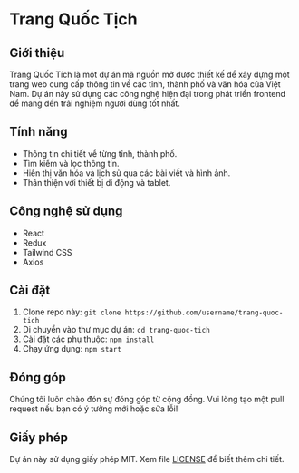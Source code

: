 # Trang Quốc Tịch

## Giới thiệu
Trang Quốc Tích là một dự án mã nguồn mở được thiết kế để xây dựng một trang web cung cấp thông tin về các tỉnh, thành phố và văn hóa của Việt Nam. Dự án này sử dụng các công nghệ hiện đại trong phát triển frontend để mang đến trải nghiệm người dùng tốt nhất.

## Tính năng
- Thông tin chi tiết về từng tỉnh, thành phố.
- Tìm kiếm và lọc thông tin.
- Hiển thị văn hóa và lịch sử qua các bài viết và hình ảnh.
- Thân thiện với thiết bị di động và tablet.

## Công nghệ sử dụng
- React
- Redux
- Tailwind CSS
- Axios

## Cài đặt
1. Clone repo này: `git clone https://github.com/username/trang-quoc-tich`
2. Di chuyển vào thư mục dự án: `cd trang-quoc-tich`
3. Cài đặt các phụ thuộc: `npm install`
4. Chạy ứng dụng: `npm start`

## Đóng góp
Chúng tôi luôn chào đón sự đóng góp từ cộng đồng. Vui lòng tạo một pull request nếu bạn có ý tưởng mới hoặc sửa lỗi!

## Giấy phép
Dự án này sử dụng giấy phép MIT. Xem file [LICENSE](LICENSE) để biết thêm chi tiết.